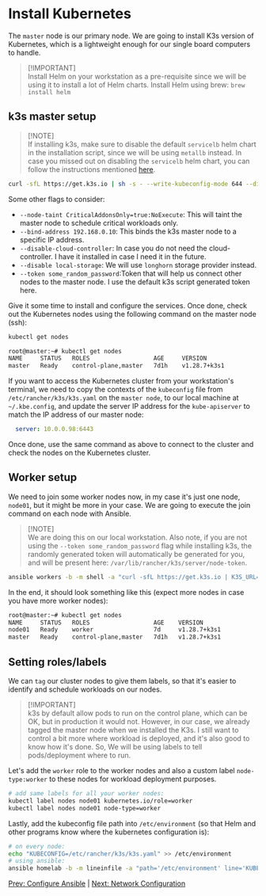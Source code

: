 # Install Kubernetes

The `master` node is our primary node. We are going to install K3s version of Kubernetes, which is a lightweight enough for our single board computers to handle.

> \[!IMPORTANT]\
> Install Helm on your workstation as a pre-requisite since we will be using it to install a lot of Helm charts.
> Install Helm using brew: `brew install helm`

## k3s master setup

> \[!NOTE]\
> If installing k3s, make sure to disable the default `servicelb` helm chart in the installation script, since we will be using `metallb` instead.
> In case you missed out on disabling the `servicelb` helm chart, you can follow the instructions mentioned [here](https://github.com/k3s-io/k3s/issues/1160).

```bash
curl -sfL https://get.k3s.io | sh -s - --write-kubeconfig-mode 644 --disable servicelb --node-taint CriticalAddonsOnly=true:NoExecute --bind-address 10.0.0.98 --disable local-storage --token some_random_password
```

Some other flags to consider:

- `--node-taint CriticalAddonsOnly=true:NoExecute`: This will taint the master node to schedule critical workloads only.
- `--bind-address 192.168.0.10`: This binds the k3s master node to a specific IP address.
- `--disable-cloud-controller`: In case you do not need the cloud-controller. I have it installed in case I need it in the future.
- `--disable local-storage`: We will use `longhorn` storage provider instead.
- `--token some_random_password`:Token that will help us connect other nodes to the master node. I use the default k3s script generated token here.

Give it some time to install and configure the services. Once done, check out the Kubernetes nodes using the following command on the master node (ssh):

```bash
kubectl get nodes
```

```txt
root@master:~# kubectl get nodes
NAME     STATUS   ROLES                  AGE     VERSION
master   Ready    control-plane,master   7d1h    v1.28.7+k3s1
```

If you want to access the Kubernetes cluster from your workstation's terminal, we need to copy the contexts of the `kubeconfig` file from `/etc/rancher/k3s/k3s.yaml` on the `master node`, to our local machine at `~/.kbe.config`, and update the server IP address for the `kube-apiserver` to match the IP address of our master node:

```yaml
  server: 10.0.0.98:6443
```

Once done, use the same command as above to connect to the cluster and check the nodes on the Kubernetes cluster.

## Worker setup

We need to join some worker nodes now, in my case it's just one node, `node01`, but it might be more in your case. We are going to execute the join command on each node with Ansible.

> \[!NOTE]\
> We are doing this on our local workstation. Also note, if you are not using the `--token some_random_password` flag while installing k3s, the randomly generated token will automatically be generated for you, and will be present here: `/var/lib/rancher/k3s/server/node-token`.

```bash
ansible workers -b -m shell -a "curl -sfL https://get.k3s.io | K3S_URL=https://10.0.0.98:6443 K3S_TOKEN=some_random_password sh -"
```

In the end, it should look something like this (expect more nodes in case you have more worker nodes):

```txt
root@master:~# kubectl get nodes
NAME     STATUS   ROLES                  AGE    VERSION
node01   Ready    worker                 7d     v1.28.7+k3s1
master   Ready    control-plane,master   7d1h   v1.28.7+k3s1
```

## Setting roles/labels

We can `tag` our cluster nodes to give them labels, so that it's easier to identify and schedule workloads on our nodes.

> \[!IMPORTANT]\
> k3s by default allow pods to run on the control plane, which can be OK, but in production it would not. However, in our case, we already tagged the master node when we installed the K3s. I still want to control a bit more where workload is deployed, and it's also good to know how it's done. So, We will be using labels to tell pods/deployment where to run.

Let's add the `worker` role to the worker nodes and also a custom label `node-type:worker` to these nodes for workload deployment purposes.

```bash
# add same labels for all your worker nodes:
kubectl label nodes node01 kubernetes.io/role=worker
kubectl label nodes node01 node-type=worker
```

Lastly, add the kubeconfig file path into `/etc/environment` (so that Helm and other programs know where the kubernetes configuration is):

```bash
# on every node:
echo "KUBECONFIG=/etc/rancher/k3s/k3s.yaml" >> /etc/environment
# using ansible:
ansible homelab -b -m lineinfile -a "path='/etc/environment' line='KUBECONFIG=/etc/rancher/k3s/k3s.yaml'"
```

[Prev: Configure Ansible](./03_ansible.md) | [Next: Network Configuration](./05_network.md)
